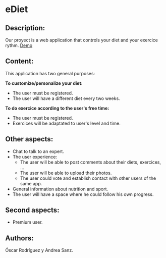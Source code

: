 # eDiet

## Description:

Our proyect is a web application that controls your diet and your exercice rythm.
[Demo](http://client-ediet.44fs.preview.openshiftapps.com/)

## Content:

This application has two general purposes:

**To customize/personalize your diet:**
* The user must be registered.
* The user will have a different diet every two weeks.

**To do exercice according to the user's free time:**
* The user must be registered.
* Exercices will be adaptated to user's level and time.

## Other aspects:

* Chat to talk to an expert.
* The user experience:
    * The user will be able to post comments about their diets, exercices, ...
    * The user will be able to upload their photos.
    * The user could vote and establish contact with other users of the same app.
* General information about nutrition and sport.
* The user will have a space where he could follow his own progress.

## Second aspects:
* Premium user.

## Authors:

Óscar Rodríguez y Andrea Sanz.
